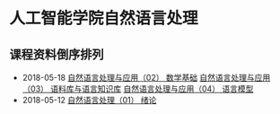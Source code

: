 # 人工智能学院自然语言处理

## 课程资料倒序排列
  * 2018-05-18
    [自然语言处理与应用（02） 数学基础](https://github.com/usiege/Exercise/blob/master/AI-自然语言处理/自然语言处理与应用（02）%20数学基础.pdf)
    [自然语言处理与应用（03） 语料库与语言知识库](https://github.com/usiege/Exercise/blob/master/AI-自然语言处理/自然语言处理与应用（03）%20语料库与语言知识库.pdf)
    [自然语言处理与应用（04） 语言模型](https://github.com/usiege/Exercise/blob/master/AI-自然语言处理/自然语言处理与应用（04）%20语言模型.pdf)
  * 2018-05-12 
    [自然语言处理（01） 绪论](https://github.com/usiege/Exercise/blob/master/AI-自然语言处理/自然语言处理（01）%20绪论.pdf)
